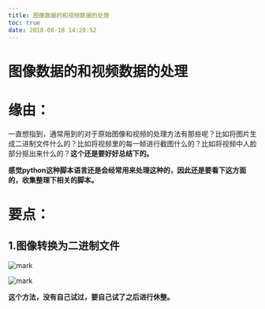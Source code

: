 ```yaml
---
title: 图像数据的和视频数据的处理
toc: true
date: 2018-08-18 14:20:52
---
```

# 图像数据的和视频数据的处理


# 缘由：


一直想指到，通常用到的对于原始图像和视频的处理方法有那些呢？比如将图片生成二进制文件什么的？比如将视频里的每一帧进行截图什么的？比如将视频中人脸部分抠出来什么的？**这个还是要好好总结下的。**

**感觉python这种脚本语言还是会经常用来处理这种的，因此还是要看下这方面的，收集整理下相关的脚本。**


# 要点：




## 1.图像转换为二进制文件

![mark](http://pacdb2bfr.bkt.clouddn.com/blog/image/180728/2kC7HDKd3E.png?imageslim)

![mark](http://pacdb2bfr.bkt.clouddn.com/blog/image/180728/GiEag402EB.png?imageslim)

**这个方法，没有自己试过，要自己试了之后进行休整。**
